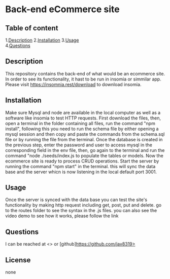 
# Back-end eCommerce site  
      
## Table of content  

1.[Description](#description)
2.[Installation](#installation)
3.[Usage](#usage)  
4.[Questions](#questions)  

## Description  

This repository contains the back-end of what would be an ecommerce site. In order to see its functionality, it hast to be run in insomia or  simmilar app. Please visit https://insomnia.rest/download to download insomia. 

## Installation  

Make sure Mysql and node are available in the local computer as well as a software like insomia to test HTTP requests. First download the files, then, open a terminal in the folder containing all files, run the command "npm install", following this you need to run the schema file by either opening a mysql session and then copy and paste the commands from the schema.sql file or by running the file from the terminal. Once the database is created in the previous step, enter the password and user to access mysql in the corresponding field in the env file, then, go again to the terminal and run the command "node ./seeds/index.js to populate the tables or models. Now the ecommerce site is ready to process CRUD operations. Start the server by running the command "npm start" in the terminal. this will sync the data base and the server whicn is now listening in the local default port 3001.  

## Usage  

Once the server is synced with the data base you can test the site's functionality by making http request including get, post, put and delete. go to the routes folder  to see the syntax in the .js files. you can also see the video demo to see how it works, please follow the link  


## Questions  

I can be reached at <> or  [github]https://github.com/jav8319>

## License  

none
